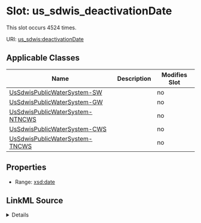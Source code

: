 

# Slot: us_sdwis_deactivationDate




This slot occurs 4524 times.


URI: [us_sdwis:deactivationDate](http://sawgraph.spatialai.org/v1/us-sdwis#deactivationDate)



<!-- no inheritance hierarchy -->





## Applicable Classes

| Name | Description | Modifies Slot |
| --- | --- | --- |
| [UsSdwisPublicWaterSystem-SW](../classes/UsSdwisPublicWaterSystem-SW.md) |  |  no  |
| [UsSdwisPublicWaterSystem-GW](../classes/UsSdwisPublicWaterSystem-GW.md) |  |  no  |
| [UsSdwisPublicWaterSystem-NTNCWS](../classes/UsSdwisPublicWaterSystem-NTNCWS.md) |  |  no  |
| [UsSdwisPublicWaterSystem-CWS](../classes/UsSdwisPublicWaterSystem-CWS.md) |  |  no  |
| [UsSdwisPublicWaterSystem-TNCWS](../classes/UsSdwisPublicWaterSystem-TNCWS.md) |  |  no  |







## Properties

* Range: [xsd:date](http://www.w3.org/2001/XMLSchema#date)







## LinkML Source

<details>

```yaml
name: us_sdwis_deactivationDate
from_schema: okns:hydrology-kg
exact_mappings:
- http://sawgraph.spatialai.org/v1/us-sdwis#deactivationDate
rank: 1000
slot_uri: us_sdwis:deactivationDate
alias: us_sdwis_deactivationDate
domain_of:
- us_sdwis_PublicWaterSystem-CWS
- us_sdwis_PublicWaterSystem-GW
- us_sdwis_PublicWaterSystem-NTNCWS
- us_sdwis_PublicWaterSystem-SW
- us_sdwis_PublicWaterSystem-TNCWS
union_of:
- owl_Thing
- __B4321a9eb518ec74b0f636677676d03cc
- us_sdwis_PublicWaterSystem
- geo_Feature
- geo_SpatialObject
range: date

```
</details>